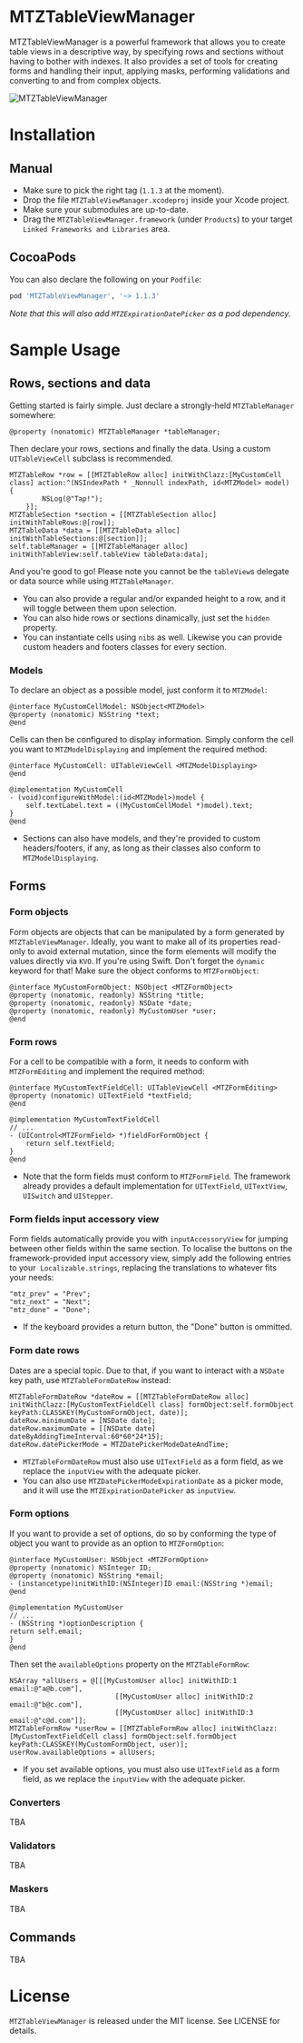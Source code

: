 # MTZTableViewManager
MTZTableViewManager is a powerful framework that allows you to create table views in a descriptive way, by specifying rows and sections without having to bother with indexes. It also provides a set of tools for creating forms and handling their input, applying masks, performing validations and converting to and from complex objects.

![MTZTableViewManager](https://github.com/mtzaquia/MTZTableViewManager/raw/assets/example.gif)

# Installation

## Manual
- Make sure to pick the right tag (`1.1.3` at the moment).
- Drop the file `MTZTableViewManager.xcodeproj` inside your Xcode project. 
- Make sure your submodules are up-to-date.
- Drag the `MTZTableViewManager.framework` (under `Products`) to your target `Linked Frameworks and Libraries` area.

## CocoaPods
You can also declare the following on your `Podfile`:
```ruby
pod 'MTZTableViewManager', '~> 1.1.3'
```
*Note that this will also add `MTZExpirationDatePicker` as a pod dependency.*

# Sample Usage

## Rows, sections and data
Getting started is fairly simple. Just declare a strongly-held `MTZTableManager` somewhere:
```objc
@property (nonatomic) MTZTableManager *tableManager;
```
Then declare your rows, sections and finally the data. Using a custom `UITableViewCell` subclass is recommended.
```objc
MTZTableRow *row = [[MTZTableRow alloc] initWithClazz:[MyCustomCell class] action:^(NSIndexPath * _Nonnull indexPath, id<MTZModel> model) {
        NSLog(@"Tap!");
    }];
MTZTableSection *section = [[MTZTableSection alloc] initWithTableRows:@[row]];
MTZTableData *data = [[MTZTableData alloc] initWithTableSections:@[section]];
self.tableManager = [[MTZTableManager alloc] initWithTableView:self.tableView tableData:data];
```
And you're good to go! Please note you cannot be the `tableView`s delegate or data source while using `MTZTableManager`. 

* You can also provide a regular and/or expanded height to a row, and it will toggle between them upon selection.
* You can also hide rows or sections dinamically, just set the `hidden` property.
* You can instantiate cells using `nib`s as well. Likewise you can provide custom headers and footers classes for every section.

### Models
To declare an object as a possible model, just conform it to `MTZModel`:
```objc
@interface MyCustomCellModel: NSObject<MTZModel>
@property (nonatomic) NSString *text;
@end
```

Cells can then be configured to display information. Simply conform the cell you want to `MTZModelDisplaying` and implement the required method:
```objc
@interface MyCustomCell: UITableViewCell <MTZModelDisplaying>
@end

@implementation MyCustomCell
- (void)configureWithModel:(id<MTZModel>)model {
    self.textLabel.text = ((MyCustomCellModel *)model).text;
}
@end
```

* Sections can also have models, and they're provided to custom headers/footers, if any, as long as their classes also conform to `MTZModelDisplaying`.

## Forms
### Form objects
Form objects are objects that can be manipulated by a form generated by `MTZTableViewManager`. Ideally, you want to make all of its properties read-only to avoid external mutation, since the form elements will modify the values directly via `KVO`. If you're using Swift. Don't forget the `dynamic` keyword for that! Make sure the object conforms to `MTZFormObject`:
```objc
@interface MyCustomFormObject: NSObject <MTZFormObject>
@property (nonatomic, readonly) NSString *title;
@property (nonatomic, readonly) NSDate *date;
@property (nonatomic, readonly) MyCustomUser *user;
@end
```

### Form rows
For a cell to be compatible with a form, it needs to conform with `MTZFormEditing` and implement the required method:
```objc
@interface MyCustomTextFieldCell: UITableViewCell <MTZFormEditing>
@property (nonatomic) UITextField *textField;
@end

@implementation MyCustomTextFieldCell
// ...
- (UIControl<MTZFormField> *)fieldForFormObject {
    return self.textField;
}
@end
```

* Note that the form fields must conform to `MTZFormField`. The framework already provides a default implementation for `UITextField`, `UITextView`, `UISwitch` and `UIStepper`.

### Form fields input accessory view
Form fields automatically provide you with `inputAccessoryView` for jumping between other fields within the same section. To localise the buttons on the framework-provided input accessory view, simply add the following entries to your  `Localizable.strings`, replacing the translations to whatever fits your needs:
```objc
"mtz_prev" = "Prev";
"mtz_next" = "Next";
"mtz_done" = "Done";
```

* If the keyboard provides a return button, the "Done" button is ommitted.

### Form date rows
Dates are a special topic. Due to that, if you want to interact with a `NSDate` key path, use `MTZTableFormDateRow` instead:
```objc
MTZTableFormDateRow *dateRow = [[MTZTableFormDateRow alloc] initWithClazz:[MyCustomTextFieldCell class] formObject:self.formObject keyPath:CLASSKEY(MyCustomFormObject, date)];
dateRow.minimumDate = [NSDate date];
dateRow.maximumDate = [[NSDate date] dateByAddingTimeInterval:60*60*24*15];
dateRow.datePickerMode = MTZDatePickerModeDateAndTime;
```

* `MTZTableFormDateRow` must also use `UITextField` as a form field, as we replace the `inputView` with the adequate picker. 
* You can also use `MTZDatePickerModeExpirationDate` as a picker mode, and it will use the `MTZExpirationDatePicker` as `inputView`.

### Form options
If you want to provide a set of options, do so by conforming the type of object you want to provide as an option to `MTZFormOption`:
```objc
@interface MyCustomUser: NSObject <MTZFormOption>
@property (nonatomic) NSInteger ID;
@property (nonatomic) NSString *email;
- (instancetype)initWithID:(NSInteger)ID email:(NSString *)email;
@end

@implementation MyCustomUser
// ...
- (NSString *)optionDescription {
return self.email;
}
@end
```

Then set the `availableOptions` property on the `MTZTableFormRow`:
```objc
NSArray *allUsers = @[[[MyCustomUser alloc] initWithID:1 email:@"a@b.com"],
                          [[MyCustomUser alloc] initWithID:2 email:@"b@c.com"],
                          [[MyCustomUser alloc] initWithID:3 email:@"c@d.com"]];
MTZTableFormRow *userRow = [[MTZTableFormRow alloc] initWithClazz:[MyCustomTextFieldCell class] formObject:self.formObject keyPath:CLASSKEY(MyCustomFormObject, user)];
userRow.availableOptions = allUsers;
```

* If you set available options, you must also use `UITextField` as a form field, as we replace the `inputView` with the adequate picker.

### Converters
TBA

### Validators
TBA

### Maskers
TBA

## Commands
TBA

# License
`MTZTableViewManager` is released under the MIT license. See LICENSE for details.
